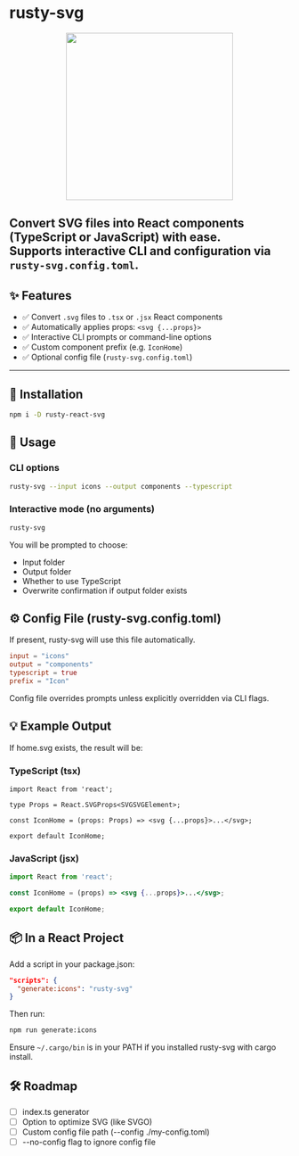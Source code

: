 # rusty-svg

<p align="center">
  <img src="https://github.com/user-attachments/assets/27a5badc-8d8a-4d36-be83-19bce1c22cf1" width="300" height="300" />
</p>

Convert SVG files into React components (TypeScript or JavaScript) with ease.  
Supports interactive CLI and configuration via `rusty-svg.config.toml`.
---

## ✨ Features

- ✅ Convert `.svg` files to `.tsx` or `.jsx` React components
- ✅ Automatically applies props: `<svg {...props}>`
- ✅ Interactive CLI prompts or command-line options
- ✅ Custom component prefix (e.g. `IconHome`)
- ✅ Optional config file (`rusty-svg.config.toml`)

---

## 🚀 Installation

```bash
npm i -D rusty-react-svg
```

## 🧪 Usage

### CLI options

```bash
rusty-svg --input icons --output components --typescript
```

### Interactive mode (no arguments)

```bash
rusty-svg
```

You will be prompted to choose:

- Input folder
- Output folder
- Whether to use TypeScript
- Overwrite confirmation if output folder exists

## ⚙️ Config File (rusty-svg.config.toml)

If present, rusty-svg will use this file automatically.

```toml
input = "icons"
output = "components"
typescript = true
prefix = "Icon"
```

Config file overrides prompts unless explicitly overridden via CLI flags.

## 💡 Example Output

If home.svg exists, the result will be:

### TypeScript (tsx)

```tsx
import React from 'react';

type Props = React.SVGProps<SVGSVGElement>;

const IconHome = (props: Props) => <svg {...props}>...</svg>;

export default IconHome;
```

### JavaScript (jsx)

```jsx
import React from 'react';

const IconHome = (props) => <svg {...props}>...</svg>;

export default IconHome;
```

## 📦 In a React Project

Add a script in your package.json:

```json
"scripts": {
  "generate:icons": "rusty-svg"
}
```

Then run:

```bash
npm run generate:icons
```

Ensure `~/.cargo/bin` is in your PATH if you installed rusty-svg with cargo install.

## 🛠 Roadmap

- [ ] index.ts generator
- [ ] Option to optimize SVG (like SVGO)
- [ ] Custom config file path (--config ./my-config.toml)
- [ ] --no-config flag to ignore config file
